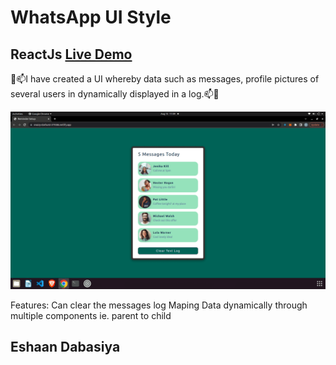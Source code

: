 # WhatsApp UI Style 

## ReactJs  [Live Demo](https://snazzy-starburst-379386.netlify.app/)


:pencil::mailbox:I have created a UI whereby data such as messages, profile pictures of several users in dynamically displayed in a log.:mailbox::pencil:

![Alt Text](https://github.com/im3dabasia/WhatsApp-Chats-UI/blob/master/images/ezgif.com-gif-maker.gif)


Features:
Can clear the messages log
Maping Data dynamically through multiple components ie. parent to child

## Eshaan Dabasiya
